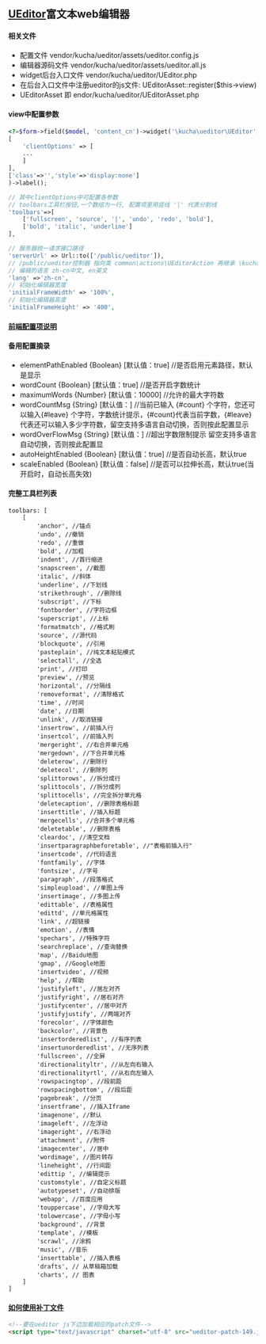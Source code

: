 ## [UEditor](https://ueditor.baidu.com/website/index.html "https://ueditor.baidu.com/website/index.html")富文本web编辑器

#### 相关文件
- 配置文件 vendor/kucha/ueditor/assets/ueditor.config.js
- 编辑器源码文件 vendor/kucha/ueditor/assets/ueditor.all.js
- widget后台入口文件 vendor/kucha/ueditor/UEditor.php
- 在后台入口文件中注册ueditor的js文件: UEditorAsset::register($this->view)
- UEditorAsset 即 endor/kucha/ueditor/UEditorAsset.php




#### view中配置参数
~~~php
<?=$form->field($model, 'content_cn')->widget('\kucha\ueditor\UEditor',
[
    'clientOptions' => [
    ...
    ]
],
['class'=>'','style'=>'display:none']
)->label();

// 其中clientOptions中可配置各参数
// toolbars工具栏按钮,一个数组为一行, 配置项里用竖线 '|' 代表分割线
'toolbars'=>[
    ['fullscreen', 'source', '|', 'undo', 'redo', 'bold'],
    ['bold', 'italic', 'underline']
],

// 服务器统一请求接口路径
'serverUrl' => Url::to(['/public/ueditor']),
// /public/ueditor控制器 指向类 common\actions\UEditorAction 再继承 \kucha\ueditor\UEditorAction
// 编辑的语言 zh-cn中文, en英文
'lang' =>'zh-cn',
// 初始化编辑器宽度
'initialFrameWidth' => '100%',
// 初始化编辑器高度
'initialFrameHeight' => '400',
~~~

#### [前端配置项说明](http://fex.baidu.com/ueditor/#start-config "http://fex.baidu.com/ueditor/#start-config")

#### 备用配置摘录
- elementPathEnabled {Boolean} [默认值：true] //是否启用元素路径，默认是显示
- wordCount {Boolean} [默认值：true] //是否开启字数统计
- maximumWords {Number} [默认值：10000] //允许的最大字符数
- wordCountMsg {String} [默认值：] //当前已输入 {#count} 个字符，您还可以输入{#leave} 个字符，字数统计提示，{#count}代表当前字数，{#leave}代表还可以输入多少字符数，留空支持多语言自动切换，否则按此配置显示
- wordOverFlowMsg {String} [默认值：] //超出字数限制提示 留空支持多语言自动切换，否则按此配置显
- autoHeightEnabled {Boolean} [默认值：true] //是否自动长高，默认true
- scaleEnabled {Boolean} [默认值：false] //是否可以拉伸长高，默认true(当开启时，自动长高失效)


#### 完整工具栏列表
~~~
toolbars: [
    [
        'anchor', //锚点
        'undo', //撤销
        'redo', //重做
        'bold', //加粗
        'indent', //首行缩进
        'snapscreen', //截图
        'italic', //斜体
        'underline', //下划线
        'strikethrough', //删除线
        'subscript', //下标
        'fontborder', //字符边框
        'superscript', //上标
        'formatmatch', //格式刷
        'source', //源代码
        'blockquote', //引用
        'pasteplain', //纯文本粘贴模式
        'selectall', //全选
        'print', //打印
        'preview', //预览
        'horizontal', //分隔线
        'removeformat', //清除格式
        'time', //时间
        'date', //日期
        'unlink', //取消链接
        'insertrow', //前插入行
        'insertcol', //前插入列
        'mergeright', //右合并单元格
        'mergedown', //下合并单元格
        'deleterow', //删除行
        'deletecol', //删除列
        'splittorows', //拆分成行
        'splittocols', //拆分成列
        'splittocells', //完全拆分单元格
        'deletecaption', //删除表格标题
        'inserttitle', //插入标题
        'mergecells', //合并多个单元格
        'deletetable', //删除表格
        'cleardoc', //清空文档
        'insertparagraphbeforetable', //"表格前插入行"
        'insertcode', //代码语言
        'fontfamily', //字体
        'fontsize', //字号
        'paragraph', //段落格式
        'simpleupload', //单图上传
        'insertimage', //多图上传
        'edittable', //表格属性
        'edittd', //单元格属性
        'link', //超链接
        'emotion', //表情
        'spechars', //特殊字符
        'searchreplace', //查询替换
        'map', //Baidu地图
        'gmap', //Google地图
        'insertvideo', //视频
        'help', //帮助
        'justifyleft', //居左对齐
        'justifyright', //居右对齐
        'justifycenter', //居中对齐
        'justifyjustify', //两端对齐
        'forecolor', //字体颜色
        'backcolor', //背景色
        'insertorderedlist', //有序列表
        'insertunorderedlist', //无序列表
        'fullscreen', //全屏
        'directionalityltr', //从左向右输入
        'directionalityrtl', //从右向左输入
        'rowspacingtop', //段前距
        'rowspacingbottom', //段后距
        'pagebreak', //分页
        'insertframe', //插入Iframe
        'imagenone', //默认
        'imageleft', //左浮动
        'imageright', //右浮动
        'attachment', //附件
        'imagecenter', //居中
        'wordimage', //图片转存
        'lineheight', //行间距
        'edittip ', //编辑提示
        'customstyle', //自定义标题
        'autotypeset', //自动排版
        'webapp', //百度应用
        'touppercase', //字母大写
        'tolowercase', //字母小写
        'background', //背景
        'template', //模板
        'scrawl', //涂鸦
        'music', //音乐
        'inserttable', //插入表格
        'drafts', // 从草稿箱加载
        'charts', // 图表
    ]
]
~~~


#### [如何使用补丁文件](http://fex.baidu.com/ueditor/#start-patch "http://fex.baidu.com/ueditor/#start-patch")
~~~html
<!--要在ueditor js下边加载相应的patch文件-->
<script type="text/javascript" charset="utf-8" src="ueditor-patch-149.js"></script>
~~~

